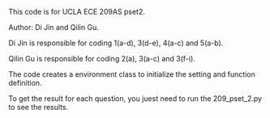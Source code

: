 This code is for UCLA ECE 209AS pset2.

Author: Di Jin and Qilin Gu.

Di Jin is responsible for coding 1(a-d), 3(d-e), 4(a-c) and 5(a-b).

Qilin Gu is responsible for coding 2(a), 3(a-c) and 3(f-i).

The code creates a environment class to initialize the setting and function definition.

To get the result for each question, you juest need to run the 209_pset_2.py to see the results.
